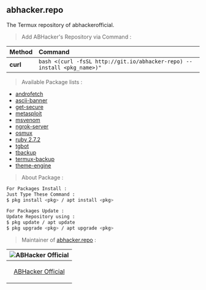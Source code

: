 ## abhacker.repo
The Termux repository of abhackerofficial.

> Add ABHacker's Repository via Command :

| Method    | Command                                                     |
|:----------|:------------------------------------------------------------|
| **curl**  | `bash <(curl -fsSL http://git.io/abhacker-repo) --install <pkg_name>)"`  |

> Available Package lists :

+ [androfetch](https://github.com/abhackerofficial/androfetch)
+ [ascii-banner](https://github.com/abhackerofficial/ascii-banner)
+ [get-secure](https://github.com/abhackerofficial/get-secure)
+ [metasploit](https://github.com/rapid7/metasploit-framework)
+ [msvenom](https://github.com/abhackerofficial/msvenom)
+ [ngrok-server](https://github.com/abhackerofficial/ngrok-server)
+ [osmux](https://github.com/abhackerofficial/osmux)
+ [ruby 2.7.2](https://github.com/ruby/ruby)
+ [tgbot](https://github.com/abhackerofficial/tgbot)
+ [tbackup](https://github.com/abhackerofficial/tbackup)
+ [termux-backup](https://github.com/abhackerofficial/termux-backup)
+ [theme-engine](https://github.com/abhackerofficial/Theme-Engine)

> About Package :
```bash
For Packages Install :
Just Type These Command :
$ pkg install <pkg> / apt install <pkg>

For Packages Update :
Update Repository using :
$ pkg update / apt update
$ pkg upgrade <pkg> / apt upgrade <pkg>
```
> Maintainer of [abhacker.repo](https://github.com/abhackerofficial/abhacker.repo) :

| ![ABHacker Official](https://user-images.githubusercontent.com/63346676/97066596-3f0d0500-15d4-11eb-9cb3-b7ed5206c6f6.png) |
| ----------------------------------------------------------------------------------------------------- |
| <p align="center"> [ABHacker Official](https://github.com/abhackerofficial)                                                   |</p>

